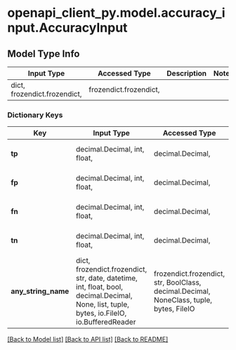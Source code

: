 # openapi_client_py.model.accuracy_input.AccuracyInput

## Model Type Info
Input Type | Accessed Type | Description | Notes
------------ | ------------- | ------------- | -------------
dict, frozendict.frozendict,  | frozendict.frozendict,  |  | 

### Dictionary Keys
Key | Input Type | Accessed Type | Description | Notes
------------ | ------------- | ------------- | ------------- | -------------
**tp** | decimal.Decimal, int, float,  | decimal.Decimal,  | number of True Positives | [optional] 
**fp** | decimal.Decimal, int, float,  | decimal.Decimal,  | number of False Positives | [optional] 
**fn** | decimal.Decimal, int, float,  | decimal.Decimal,  | number of False Negatives | [optional] 
**tn** | decimal.Decimal, int, float,  | decimal.Decimal,  | number of True Negatives | [optional] 
**any_string_name** | dict, frozendict.frozendict, str, date, datetime, int, float, bool, decimal.Decimal, None, list, tuple, bytes, io.FileIO, io.BufferedReader | frozendict.frozendict, str, BoolClass, decimal.Decimal, NoneClass, tuple, bytes, FileIO | any string name can be used but the value must be the correct type | [optional]

[[Back to Model list]](../../README.md#documentation-for-models) [[Back to API list]](../../README.md#documentation-for-api-endpoints) [[Back to README]](../../README.md)

